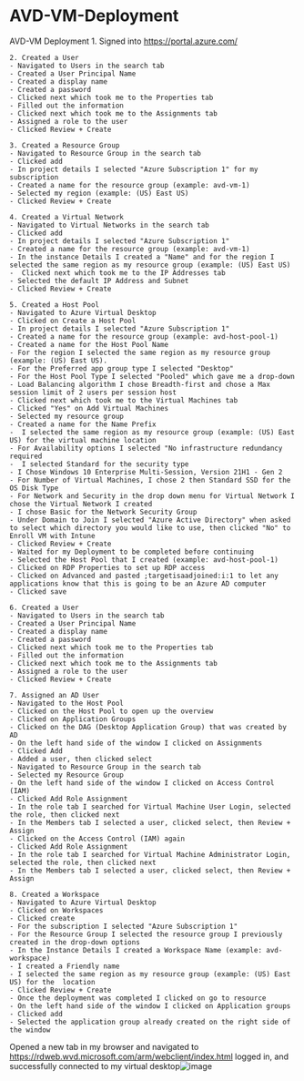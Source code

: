 # AVD-VM-Deployment
AVD-VM Deployment
	1.  Signed into https://portal.azure.com/
	
	2. Created a User
	- Navigated to Users in the search tab
	- Created a User Principal Name
	- Created a display name
	- Created a password
	- Clicked next which took me to the Properties tab
	- Filled out the information
	- Clicked next which took me to the Assignments tab
	- Assigned a role to the user 
	- Clicked Review + Create
	
	3. Created a Resource Group 
	- Navigated to Resource Group in the search tab
	- Clicked add
	- In project details I selected "Azure Subscription 1" for my subscription
	- Created a name for the resource group (example: avd-vm-1)
	- Selected my region (example: (US) East US)
	- Clicked Review + Create
	
	4. Created a Virtual Network 
	- Navigated to Virtual Networks in the search tab
	- Clicked add
	- In project details I selected "Azure Subscription 1" 
	- Created a name for the resource group (example: avd-vm-1)
	- In the instance Details I created a "Name" and for the region I selected the same region as my resource group (example: (US) East US)
	-  Clicked next which took me to the IP Addresses tab
	- Selected the default IP Address and Subnet
	- Clicked Review + Create
	
	5. Created a Host Pool
	- Navigated to Azure Virtual Desktop
	- Clicked on Create a Host Pool
	- In project details I selected "Azure Subscription 1" 
	- Created a name for the resource group (example: avd-host-pool-1)
	- Created a name for the Host Pool Name
	- For the region I selected the same region as my resource group (example: (US) East US).
	- For the Preferred app group type I selected "Desktop"
	- For the Host Pool Type I selected "Pooled" which gave me a drop-down
	- Load Balancing algorithm I chose Breadth-first and chose a Max session limit of 2 users per session host
	- Clicked next which took me to the Virtual Machines tab
	- Clicked "Yes" on Add Virtual Machines
	- Selected my resource group 
	- Created a name for the Name Prefix
	-  I selected the same region as my resource group (example: (US) East US) for the virtual machine location
	- For Availability options I selected "No infrastructure redundancy required
	-  I selected Standard for the security type
	- I Chose Windows 10 Enterprise Multi-Session, Version 21H1 - Gen 2
	- For Number of Virtual Machines, I chose 2 then Standard SSD for the OS Disk Type
	- For Network and Security in the drop down menu for Virtual Network I chose the Virtual Network I created
	- I chose Basic for the Network Security Group
	- Under Domain to Join I selected "Azure Active Directory" when asked to select which directory you would like to use, then clicked "No" to Enroll VM with Intune
	- Clicked Review + Create
	- Waited for my Deployment to be completed before continuing
	- Selected the Host Pool that I created (example: avd-host-pool-1)
	- Clicked on RDP Properties to set up RDP access
	- Clicked on Advanced and pasted ;targetisaadjoined:i:1 to let any applications know that this is going to be an Azure AD computer
	- Clicked save
	
	6. Created a User
	- Navigated to Users in the search tab
	- Created a User Principal Name
	- Created a display name
	- Created a password
	- Clicked next which took me to the Properties tab
	- Filled out the information
	- Clicked next which took me to the Assignments tab
	- Assigned a role to the user 
	- Clicked Review + Create
	
	7. Assigned an AD User
	- Navigated to the Host Pool
	- Clicked on the Host Pool to open up the overview
	- Clicked on Application Groups
	- Clicked on the DAG (Desktop Application Group) that was created by AD
	- On the left hand side of the window I clicked on Assignments 
	- Clicked Add
	- Added a user, then clicked select
	- Navigated to Resource Group in the search tab 
	- Selected my Resource Group
	- On the left hand side of the window I clicked on Access Control (IAM)
	- Clicked Add Role Assignment
	- In the role tab I searched for Virtual Machine User Login, selected the role, then clicked next
	- In the Members tab I selected a user, clicked select, then Review + Assign
	- Clicked on the Access Control (IAM) again 
	- Clicked Add Role Assignment
	- In the role tab I searched for Virtual Machine Administrator Login, selected the role, then clicked next
	- In the Members tab I selected a user, clicked select, then Review + Assign
	
	8. Created a Workspace
	- Navigated to Azure Virtual Desktop 
	- Clicked on Workspaces
	- Clicked create 
	- For the subscription I selected "Azure Subscription 1" 
	- For the Resource Group I selected the resource group I previously created in the drop-down options
	- In the Instance Details I created a Workspace Name (example: avd-workspace)
	- I created a Friendly name 
	- I selected the same region as my resource group (example: (US) East US) for the  location
	- Clicked Review + Create
	- Once the deployment was completed I clicked on go to resource
	- On the left hand side of the window I clicked on Application groups 
	- Clicked add
	- Selected the application group already created on the right side of the window 
	
Opened a new tab in my browser and navigated to https://rdweb.wvd.microsoft.com/arm/webclient/index.html logged in, and successfully connected to my virtual desktop![image](https://github.com/Eddiejones21/AVD-VM-Deployment/assets/97210819/cd3d42ff-90bc-46f9-8017-e4778397fd8a)

